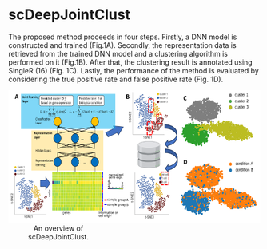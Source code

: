 # scDeepJointClust


The proposed method proceeds in four steps. 
Firstly, a DNN model is constructed and trained (Fig.1A). 
Secondly, the representation data is retrieved from the trained DNN model and a clustering algorithm is performed on it (Fig.1B). 
After that, the clustering result is annotated using SingleR (16) (Fig. 1C). 
Lastly, the performance of the method is evaluated by considering the true positive rate and false positive rate (Fig. 1D).
<!-- 
![An overview of scDeepJointClust.](Images/Fig1.png "An overview of scDeepJointClust.") 
<img src="Images/Fig1.png" style="width:605px;height:265px;"> 

.caption {
    width: 200px;
    text-align: center;
}
-->
<div style="display: table; margin-right: auto; margin-left: auto;">
    <img src="Images/Fig1.png" height="265px" width="605px" />
    <div style="width: 200px; text-align: center;">An overview of scDeepJointClust.</div>
</div>


